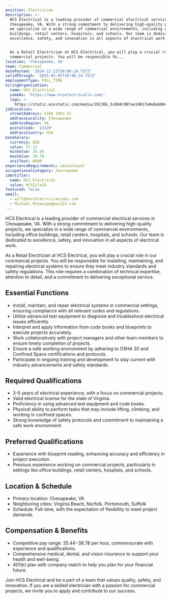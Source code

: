 ```yaml
---
position: Electrician
description: >-
  HCS Electrical is a leading provider of commercial electrical services in
  Chesapeake, VA. With a strong commitment to delivering high-quality projects,
  we specialize in a wide range of commercial environments, including office
  buildings, retail centers, hospitals, and schools. Our team is dedicated to
  excellence, safety, and innovation in all aspects of electrical work.


  As a Retail Electrician at HCS Electrical, you will play a crucial role in our
  commercial projects. You will be responsible fo...
location: 'Chesapeake, VA'
team: Commercial
datePosted: '2024-12-22T20:06:24.757Z'
validThrough: '2025-02-05T20:06:24.757Z'
employmentType: FULL_TIME
hiringOrganization:
  name: HCS Electrical
  sameAs: 'https://www.hcselectricaltn.com/'
  logo: >-
    https://static.wixstatic.com/media/29136b_5c8b0c907ae14017a0e0ab8046606ac9~mv2.png/v1/crop/x_63,y_193,w_388,h_118/fill/w_398,h_120,al_c,lg_1,q_85,enc_avif,quality_auto/Android%20Playstore%20Logo.png
jobLocation:
  streetAddress: 1784 10th St.
  addressLocality: Chesapeake
  addressRegion: VA
  postalCode: '23320'
  addressCountry: USA
baseSalary:
  currency: USD
  value: 37.11
  minValue: 35.44
  maxValue: 38.78
  unitText: HOUR
experienceRequirements: seniorLevel
occupationalCategory: Journeyman
identifier:
  name: HCS Electrical
  value: HCS2ila19
featured: false
email:
  - will@bestelectricianjobs.com
  - Michael.Mckeaige@pes123.com
---
```




HCS Electrical is a leading provider of commercial electrical services in Chesapeake, VA. With a strong commitment to delivering high-quality projects, we specialize in a wide range of commercial environments, including office buildings, retail centers, hospitals, and schools. Our team is dedicated to excellence, safety, and innovation in all aspects of electrical work.

As a Retail Electrician at HCS Electrical, you will play a crucial role in our commercial projects. You will be responsible for installing, maintaining, and repairing electrical systems to ensure they meet industry standards and safety regulations. This role requires a combination of technical expertise, attention to detail, and a commitment to delivering exceptional service.

## Essential Functions

- Install, maintain, and repair electrical systems in commercial settings, ensuring compliance with all relevant codes and regulations.
- Utilize advanced test equipment to diagnose and troubleshoot electrical issues efficiently.
- Interpret and apply information from code books and blueprints to execute projects accurately.
- Work collaboratively with project managers and other team members to ensure timely completion of projects.
- Ensure a safe working environment by adhering to OSHA 30 and Confined Space certifications and protocols.
- Participate in ongoing training and development to stay current with industry advancements and safety standards.

## Required Qualifications

- 3-5 years of electrical experience, with a focus on commercial projects.
- Valid electrical license for the state of Virginia.
- Proficiency in using advanced test equipment and code books.
- Physical ability to perform tasks that may include lifting, climbing, and working in confined spaces.
- Strong knowledge of safety protocols and commitment to maintaining a safe work environment.

## Preferred Qualifications

- Experience with blueprint reading, enhancing accuracy and efficiency in project execution.
- Previous experience working on commercial projects, particularly in settings like office buildings, retail centers, hospitals, and schools.

## Location & Schedule

- Primary location: Chesapeake, VA
- Neighboring cities: Virginia Beach, Norfolk, Portsmouth, Suffolk
- Schedule: Full-time, with the expectation of flexibility to meet project demands.

## Compensation & Benefits

- Competitive pay range: $35.44-$38.78 per hour, commensurate with experience and qualifications.
- Comprehensive medical, dental, and vision insurance to support your health and well-being.
- 401(k) plan with company match to help you plan for your financial future.

Join HCS Electrical and be a part of a team that values quality, safety, and innovation. If you are a skilled electrician with a passion for commercial projects, we invite you to apply and contribute to our success.